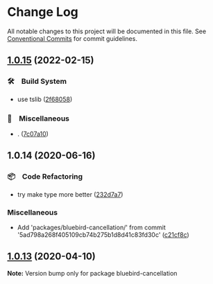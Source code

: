 # Change Log

All notable changes to this project will be documented in this file.
See [Conventional Commits](https://conventionalcommits.org) for commit guidelines.

## [1.0.15](https://github.com/bluelovers/ws-promise/compare/bluebird-cancellation@1.0.14...bluebird-cancellation@1.0.15) (2022-02-15)


### 🛠　Build System

* use tslib ([2f68058](https://github.com/bluelovers/ws-promise/commit/2f680585b44068eef291129eab5e2cda0c3341d6))


### 🔖　Miscellaneous

* . ([7c07a10](https://github.com/bluelovers/ws-promise/commit/7c07a10dd14b501575dccb995eedf1079a6d0c7f))





## 1.0.14 (2020-06-16)


### 📦　Code Refactoring

*  try make type more better ([232d7a7](https://github.com/bluelovers/ws-promise/commit/232d7a79ce5aca5539ad2ac203091d2935417681))


### Miscellaneous

* Add 'packages/bluebird-cancellation/' from commit '5ad798a268f405109cb74b275b1d8d41c83fd30c' ([c21cf8c](https://github.com/bluelovers/ws-promise/commit/c21cf8cc8d2abfc52ed94ac182351300da79bc9f))





## [1.0.13](https://github.com/bluelovers/ws-rest/compare/bluebird-cancellation@1.0.12...bluebird-cancellation@1.0.13) (2020-04-10)

**Note:** Version bump only for package bluebird-cancellation
